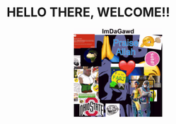 # HELLO THERE, WELCOME!!
<p align="center"><img src="/contents/absurd.gif" alt="Failed to load gif!" height="200px" width="200px" />
